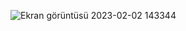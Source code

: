 ![Ekran görüntüsü 2023-02-02 143344](https://user-images.githubusercontent.com/120296952/216314070-6ecac880-1d50-44d3-8966-8e6b300f20d7.png)
